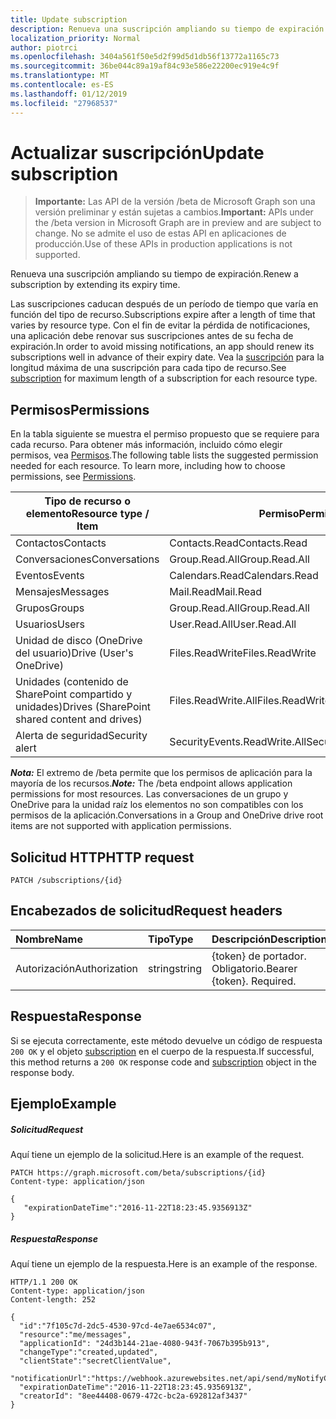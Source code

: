 ```yaml
---
title: Update subscription
description: Renueva una suscripción ampliando su tiempo de expiración.
localization_priority: Normal
author: piotrci
ms.openlocfilehash: 3404a561f50e5d2f99d5d1db56f13772a1165c73
ms.sourcegitcommit: 36be044c89a19af84c93e586e22200ec919e4c9f
ms.translationtype: MT
ms.contentlocale: es-ES
ms.lasthandoff: 01/12/2019
ms.locfileid: "27968537"
---
```

# <a name="update-subscription"></a><span data-ttu-id="7a509-103">Actualizar suscripción</span><span class="sxs-lookup"><span data-stu-id="7a509-103">Update subscription</span></span>

> <span data-ttu-id="7a509-104">**Importante:** Las API de la versión /beta de Microsoft Graph son una versión preliminar y están sujetas a cambios.</span><span class="sxs-lookup"><span data-stu-id="7a509-104">**Important:** APIs under the /beta version in Microsoft Graph are in preview and are subject to change.</span></span> <span data-ttu-id="7a509-105">No se admite el uso de estas API en aplicaciones de producción.</span><span class="sxs-lookup"><span data-stu-id="7a509-105">Use of these APIs in production applications is not supported.</span></span>

<span data-ttu-id="7a509-106">Renueva una suscripción ampliando su tiempo de expiración.</span><span class="sxs-lookup"><span data-stu-id="7a509-106">Renew a subscription by extending its expiry time.</span></span>

<span data-ttu-id="7a509-107">Las suscripciones caducan después de un período de tiempo que varía en función del tipo de recurso.</span><span class="sxs-lookup"><span data-stu-id="7a509-107">Subscriptions expire after a length of time that varies by resource type.</span></span> <span data-ttu-id="7a509-108">Con el fin de evitar la pérdida de notificaciones, una aplicación debe renovar sus suscripciones antes de su fecha de expiración.</span><span class="sxs-lookup"><span data-stu-id="7a509-108">In order to avoid missing notifications, an app should renew its subscriptions well in advance of their expiry date.</span></span> <span data-ttu-id="7a509-109">Vea la [suscripción](../resources/subscription.md) para la longitud máxima de una suscripción para cada tipo de recurso.</span><span class="sxs-lookup"><span data-stu-id="7a509-109">See [subscription](../resources/subscription.md) for maximum length of a subscription for each resource type.</span></span>

## <a name="permissions"></a><span data-ttu-id="7a509-110">Permisos</span><span class="sxs-lookup"><span data-stu-id="7a509-110">Permissions</span></span>

<span data-ttu-id="7a509-p103">En la tabla siguiente se muestra el permiso propuesto que se requiere para cada recurso. Para obtener más información, incluido cómo elegir permisos, vea [Permisos](/graph/permissions-reference).</span><span class="sxs-lookup"><span data-stu-id="7a509-p103">The following table lists the suggested permission needed for each resource. To learn more, including how to choose permissions, see [Permissions](/graph/permissions-reference).</span></span>

| <span data-ttu-id="7a509-113">Tipo de recurso o elemento</span><span class="sxs-lookup"><span data-stu-id="7a509-113">Resource type / Item</span></span>        | <span data-ttu-id="7a509-114">Permiso</span><span class="sxs-lookup"><span data-stu-id="7a509-114">Permission</span></span>          |
|-----------------------------|---------------------|
| <span data-ttu-id="7a509-115">Contactos</span><span class="sxs-lookup"><span data-stu-id="7a509-115">Contacts</span></span>                    | <span data-ttu-id="7a509-116">Contacts.Read</span><span class="sxs-lookup"><span data-stu-id="7a509-116">Contacts.Read</span></span>       |
| <span data-ttu-id="7a509-117">Conversaciones</span><span class="sxs-lookup"><span data-stu-id="7a509-117">Conversations</span></span>               | <span data-ttu-id="7a509-118">Group.Read.All</span><span class="sxs-lookup"><span data-stu-id="7a509-118">Group.Read.All</span></span>      |
| <span data-ttu-id="7a509-119">Eventos</span><span class="sxs-lookup"><span data-stu-id="7a509-119">Events</span></span>                      | <span data-ttu-id="7a509-120">Calendars.Read</span><span class="sxs-lookup"><span data-stu-id="7a509-120">Calendars.Read</span></span>      |
| <span data-ttu-id="7a509-121">Mensajes</span><span class="sxs-lookup"><span data-stu-id="7a509-121">Messages</span></span>                    | <span data-ttu-id="7a509-122">Mail.Read</span><span class="sxs-lookup"><span data-stu-id="7a509-122">Mail.Read</span></span>           |
| <span data-ttu-id="7a509-123">Grupos</span><span class="sxs-lookup"><span data-stu-id="7a509-123">Groups</span></span>                      | <span data-ttu-id="7a509-124">Group.Read.All</span><span class="sxs-lookup"><span data-stu-id="7a509-124">Group.Read.All</span></span>      |
| <span data-ttu-id="7a509-125">Usuarios</span><span class="sxs-lookup"><span data-stu-id="7a509-125">Users</span></span>                       | <span data-ttu-id="7a509-126">User.Read.All</span><span class="sxs-lookup"><span data-stu-id="7a509-126">User.Read.All</span></span>       |
| <span data-ttu-id="7a509-127">Unidad de disco (OneDrive del usuario)</span><span class="sxs-lookup"><span data-stu-id="7a509-127">Drive  (User's OneDrive)</span></span>    | <span data-ttu-id="7a509-128">Files.ReadWrite</span><span class="sxs-lookup"><span data-stu-id="7a509-128">Files.ReadWrite</span></span>     |
| <span data-ttu-id="7a509-129">Unidades (contenido de SharePoint compartido y unidades)</span><span class="sxs-lookup"><span data-stu-id="7a509-129">Drives (SharePoint shared content and drives)</span></span> | <span data-ttu-id="7a509-130">Files.ReadWrite.All</span><span class="sxs-lookup"><span data-stu-id="7a509-130">Files.ReadWrite.All</span></span> |
|<span data-ttu-id="7a509-131">Alerta de seguridad</span><span class="sxs-lookup"><span data-stu-id="7a509-131">Security alert</span></span>               | <span data-ttu-id="7a509-132">SecurityEvents.ReadWrite.All</span><span class="sxs-lookup"><span data-stu-id="7a509-132">SecurityEvents.ReadWrite.All</span></span> |

<span data-ttu-id="7a509-133">***Nota:*** El extremo de /beta permite que los permisos de aplicación para la mayoría de los recursos.</span><span class="sxs-lookup"><span data-stu-id="7a509-133">***Note:*** The /beta endpoint allows application permissions for most resources.</span></span> <span data-ttu-id="7a509-134">Las conversaciones de un grupo y OneDrive para la unidad raíz los elementos no son compatibles con los permisos de la aplicación.</span><span class="sxs-lookup"><span data-stu-id="7a509-134">Conversations in a Group and OneDrive drive root items are not supported with application permissions.</span></span>

## <a name="http-request"></a><span data-ttu-id="7a509-135">Solicitud HTTP</span><span class="sxs-lookup"><span data-stu-id="7a509-135">HTTP request</span></span>

<!-- { "blockType": "ignored" } -->

```http
PATCH /subscriptions/{id}
```

## <a name="request-headers"></a><span data-ttu-id="7a509-136">Encabezados de solicitud</span><span class="sxs-lookup"><span data-stu-id="7a509-136">Request headers</span></span>

| <span data-ttu-id="7a509-137">Nombre</span><span class="sxs-lookup"><span data-stu-id="7a509-137">Name</span></span>       | <span data-ttu-id="7a509-138">Tipo</span><span class="sxs-lookup"><span data-stu-id="7a509-138">Type</span></span> | <span data-ttu-id="7a509-139">Descripción</span><span class="sxs-lookup"><span data-stu-id="7a509-139">Description</span></span>|
|:-----------|:------|:----------|
| <span data-ttu-id="7a509-140">Autorización</span><span class="sxs-lookup"><span data-stu-id="7a509-140">Authorization</span></span>  | <span data-ttu-id="7a509-141">string</span><span class="sxs-lookup"><span data-stu-id="7a509-141">string</span></span>  | <span data-ttu-id="7a509-p105">{token} de portador. Obligatorio.</span><span class="sxs-lookup"><span data-stu-id="7a509-p105">Bearer {token}. Required.</span></span> |

## <a name="response"></a><span data-ttu-id="7a509-144">Respuesta</span><span class="sxs-lookup"><span data-stu-id="7a509-144">Response</span></span>

<span data-ttu-id="7a509-145">Si se ejecuta correctamente, este método devuelve un código de respuesta `200 OK` y el objeto [subscription](../resources/subscription.md) en el cuerpo de la respuesta.</span><span class="sxs-lookup"><span data-stu-id="7a509-145">If successful, this method returns a `200 OK` response code and [subscription](../resources/subscription.md) object in the response body.</span></span>

## <a name="example"></a><span data-ttu-id="7a509-146">Ejemplo</span><span class="sxs-lookup"><span data-stu-id="7a509-146">Example</span></span>

##### <a name="request"></a><span data-ttu-id="7a509-147">Solicitud</span><span class="sxs-lookup"><span data-stu-id="7a509-147">Request</span></span>

<span data-ttu-id="7a509-148">Aquí tiene un ejemplo de la solicitud.</span><span class="sxs-lookup"><span data-stu-id="7a509-148">Here is an example of the request.</span></span>
<!-- {
  "blockType": "request",
  "name": "update_subscription"
}-->

```http
PATCH https://graph.microsoft.com/beta/subscriptions/{id}
Content-type: application/json

{
   "expirationDateTime":"2016-11-22T18:23:45.9356913Z"
}
```

##### <a name="response"></a><span data-ttu-id="7a509-149">Respuesta</span><span class="sxs-lookup"><span data-stu-id="7a509-149">Response</span></span>

<span data-ttu-id="7a509-150">Aquí tiene un ejemplo de la respuesta.</span><span class="sxs-lookup"><span data-stu-id="7a509-150">Here is an example of the response.</span></span>
<!-- {
  "blockType": "response",
  "truncated": false,
  "@odata.type": "microsoft.graph.subscription"
} -->

```http
HTTP/1.1 200 OK
Content-type: application/json
Content-length: 252

{
  "id":"7f105c7d-2dc5-4530-97cd-4e7ae6534c07",
  "resource":"me/messages",
  "applicationId": "24d3b144-21ae-4080-943f-7067b395b913",
  "changeType":"created,updated",
  "clientState":"secretClientValue",
  "notificationUrl":"https://webhook.azurewebsites.net/api/send/myNotifyClient",
  "expirationDateTime":"2016-11-22T18:23:45.9356913Z",
  "creatorId": "8ee44408-0679-472c-bc2a-692812af3437"
}
```

<!-- {
  "type": "#page.annotation",
  "description": "Update subscription",
  "keywords": "",
  "section": "documentation",
  "tocPath": ""
}-->
